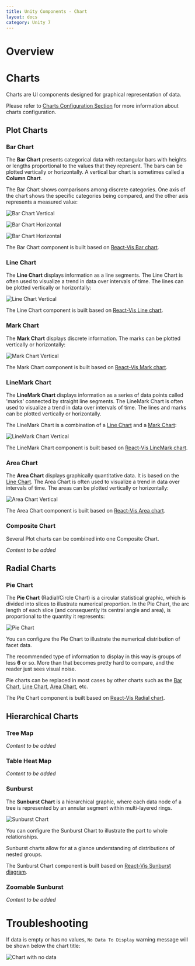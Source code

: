 ```yaml
---
title: Unity Components - Chart
layout: docs
category: Unity 7
---
```

# Overview

# Charts

Charts are UI components designed for graphical representation of data. 

Please refer to [Charts Configuration Section](../configuration/ui-components.md#charts) for more information about charts configuration. 

## Plot Charts

### Bar Chart

The **Bar Chart** presents categorical data with rectangular bars with heights or lengths proportional to the values that they represent. The bars can be plotted vertically or horizontally. A vertical bar chart is sometimes called a **Column Chart**.

The Bar Chart shows comparisons among discrete categories. One axis of the chart shows the specific categories being compared, and the other axis represents a measured value: 

![Bar Chart Vertical](chart/images/bar-chart-vertical.png) 

![Bar Chart Horizontal](chart/images/bar-chart-horizontal-1.png)

![Bar Chart Horizontal](chart/images/bar-chart-horizontal-2.png)

The Bar Chart component is built based on [React-Vis Bar chart](https://uber.github.io/react-vis/documentation/series-reference/bar-series).

### Line Chart

The **Line Chart** displays information as a line segments. The Line Chart is often used to visualize a trend in data over intervals of time. The lines can be plotted vertically or horizontally: 

![Line Chart Vertical](chart/images/line-chart-vertical.png) 

The Line Chart component is built based on [React-Vis Line chart](https://uber.github.io/react-vis/documentation/series-reference/line-series).

### Mark Chart

The **Mark Chart** displays discrete information. The marks can be plotted vertically or horizontally: 

![Mark Chart Vertical](chart/images/mark-chart-vertical.png) 

The Mark Chart component is built based on [React-Vis Mark chart](https://uber.github.io/react-vis/documentation/series-reference/mark-series).

### LineMark Chart

The **LineMark Chart** displays information as a series of data points called 'marks' connected by straight line segments. The LineMark Chart is often used to visualize a trend in data over intervals of time. The lines and marks can be plotted vertically or horizontally.

The LineMark Chart is a combination of a [Line Chart](#line-chart) and a [Mark Chart](#mark-chart): 

![LineMark Chart Vertical](chart/images/linemark-chart-vertical.png) 

The LineMark Chart component is built based on [React-Vis LineMark chart](https://uber.github.io/react-vis/documentation/series-reference/line-mark-series).

### Area Chart

The **Area Chart** displays graphically quantitative data. It is based on the [Line Chart](#line-chart). 
The Area Chart is often used to visualize a trend in data over intervals of time. The areas can be plotted vertically or horizontally: 

![Area Chart Vertical](chart/images/area-chart-vertical.png) 

The Area Chart component is built based on [React-Vis Area chart](https://uber.github.io/react-vis/documentation/series-reference/area-series).

### Composite Chart

Several Plot charts can be combined into one Composite Chart.

*Content to be added*

## Radial Charts

### Pie Chart

The **Pie Chart** (Radial/Circle Chart) is a circular statistical graphic, which is divided into slices to illustrate numerical proportion. 
In the Pie Chart, the arc length of each slice (and consequently its central angle and area), is proportional to the quantity it represents: 

![Pie Chart](chart/images/pie-chart.png)

You can configure the Pie Chart to illustrate the numerical distribution of facet data.

The recommended type of information to display in this way is groups of less **6** or so. More than that becomes pretty hard to compare, and the reader just sees visual noise.

Pie charts can be replaced in most cases by other charts such as the [Bar Chart](#bar-chart), [Line Chart](#line-chart), [Area Chart](#area-chart), etc.

The Pie Chart component is built based on [React-Vis Radial chart](https://uber.github.io/react-vis/documentation/other-charts/radial-chart).

## Hierarchical Charts
    
### Tree Map

*Content to be added*

### Table Heat Map

*Content to be added*

### Sunburst

The **Sunburst Chart** is a hierarchical graphic, where each data node of a tree is represented by an annular segment within multi-layered rings.

![Sunburst Chart](chart/images/sunburst-chart.png)

You can configure the Sunburst Chart to illustrate the part to whole relationships. 

Sunburst charts allow for at a glance understanding of distributions of nested groups.

The Sunburst Chart component is built based on [React-Vis Sunburst diagram](https://uber.github.io/react-vis/documentation/other-charts/sunburst-diagram).

### Zoomable Sunburst

*Content to be added*

# Troubleshooting

If data is empty or has no values, `No Data To Display` warning message will be shown below the chart title:

![Chart with no data](chart/images/empty-chart.png)


